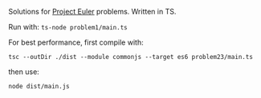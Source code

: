 Solutions for [Project Euler](https://projecteuler.net/) problems. Written in TS.

Run with: `ts-node problem1/main.ts`

For best performance, first compile with:

`tsc --outDir ./dist --module commonjs --target es6 problem23/main.ts`

then use:

`node dist/main.js`
